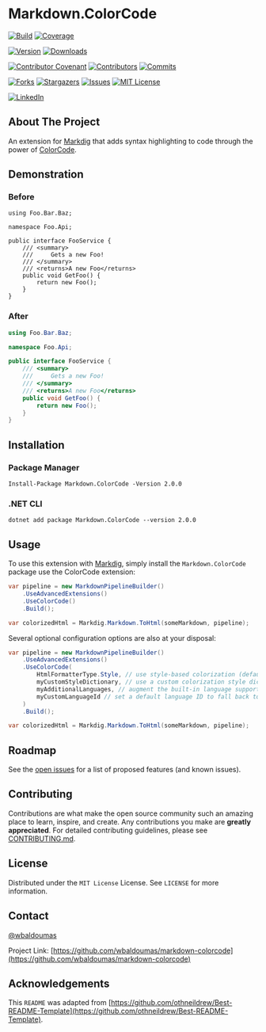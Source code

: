 # Markdown.ColorCode

[![Build][github-checks-shield]][github-checks-url]
[![Coverage][coverage-shield]][coverage-url]

[![Version][nuget-version-shield]][nuget-url]
[![Downloads][nuget-downloads-shield]][nuget-url]

[![Contributor Covenant][contributor-covenant-shield]][contributor-covenant-url]
[![Contributors][contributors-shield]][contributors-url]
[![Commits][last-commit-shield]][last-commit-url]

[![Forks][forks-shield]][forks-url]
[![Stargazers][stars-shield]][stars-url]
[![Issues][issues-shield]][issues-url]
[![MIT License][license-shield]][license-url]

[![LinkedIn][linkedin-shield]][linkedin-url]

## About The Project

An extension for [Markdig](https://github.com/xoofx/markdig) that adds syntax highlighting to code through the power of [ColorCode](https://github.com/CommunityToolkit/ColorCode-Universal).

## Demonstration

### Before

```text
using Foo.Bar.Baz;

namespace Foo.Api;

public interface FooService {
    /// <summary>
    ///     Gets a new Foo!
    /// </summary>
    /// <returns>A new Foo</returns>
    public void GetFoo() {
        return new Foo();
    }
}
```

### After

```csharp
using Foo.Bar.Baz;

namespace Foo.Api;

public interface FooService {
    /// <summary>
    ///     Gets a new Foo!
    /// </summary>
    /// <returns>A new Foo</returns>
    public void GetFoo() {
        return new Foo();
    }
}
```

## Installation

### Package Manager

```text
Install-Package Markdown.ColorCode -Version 2.0.0
```

### .NET CLI

```text
dotnet add package Markdown.ColorCode --version 2.0.0
```

## Usage

To use this extension with [Markdig](https://github.com/xoofx/markdig), simply install the `Markdown.ColorCode` package use the ColorCode extension:

```cs
var pipeline = new MarkdownPipelineBuilder()
    .UseAdvancedExtensions()
    .UseColorCode()
    .Build();

var colorizedHtml = Markdig.Markdown.ToHtml(someMarkdown, pipeline);
```

Several optional configuration options are also at your disposal:

```cs
var pipeline = new MarkdownPipelineBuilder()
    .UseAdvancedExtensions()
    .UseColorCode(
        HtmlFormatterType.Style, // use style-based colorization (default)
        myCustomStyleDictionary, // use a custom colorization style dictionary
        myAdditionalLanguages, // augment the built-in language support
        myCustomLanguageId // set a default language ID to fall back to
    )
    .Build();

var colorizedHtml = Markdig.Markdown.ToHtml(someMarkdown, pipeline);
```

## Roadmap

See the [open issues](https://github.com/wbaldoumas/markdown-colorcode/issues) for a list of proposed features (and known issues).

## Contributing

Contributions are what make the open source community such an amazing place to learn, inspire, and create. Any contributions you make are **greatly appreciated**. For detailed contributing guidelines, please see [CONTRIBUTING.md](CONTRIBUTING.md).

## License

Distributed under the `MIT License` License. See `LICENSE` for more information.

## Contact

[@wbaldoumas](https://github.com/wbaldoumas)

Project Link: [https://github.com/wbaldoumas/markdown-colorcode](https://github.com/wbaldoumas/markdown-colorcode)

## Acknowledgements

This `README` was adapted from
[https://github.com/othneildrew/Best-README-Template](https://github.com/othneildrew/Best-README-Template).

<!-- MARKDOWN LINKS & IMAGES -->
<!-- https://www.markdownguide.org/basic-syntax/#reference-style-links -->
[contributors-shield]: https://img.shields.io/github/contributors/wbaldoumas/markdown-colorcode.svg?style=for-the-badge
[contributors-url]: https://github.com/wbaldoumas/markdown-colorcode/graphs/contributors
[contributor-covenant-shield]: https://img.shields.io/badge/Contributor%20Covenant-2.1-4baaaa.svg?style=for-the-badge
[contributor-covenant-url]: https://github.com/wbaldoumas/markdown-colorcode/blob/main/CODE_OF_CONDUCT.md
[forks-shield]: https://img.shields.io/github/forks/wbaldoumas/markdown-colorcode.svg?style=for-the-badge
[forks-url]: https://github.com/wbaldoumas/markdown-colorcode/network/members
[stars-shield]: https://img.shields.io/github/stars/wbaldoumas/markdown-colorcode.svg?style=for-the-badge
[stars-url]: https://github.com/wbaldoumas/markdown-colorcode/stargazers
[issues-shield]: https://img.shields.io/github/issues/wbaldoumas/markdown-colorcode.svg?style=for-the-badge
[issues-url]: https://github.com/wbaldoumas/markdown-colorcode/issues
[license-shield]: https://img.shields.io/github/license/wbaldoumas/markdown-colorcode.svg?style=for-the-badge
[license-url]: https://github.com/wbaldoumas/markdown-colorcode/blob/main/LICENSE
[linkedin-shield]: https://img.shields.io/badge/-LinkedIn-black.svg?style=for-the-badge&logo=linkedin&colorB=555
[linkedin-url]: https://linkedin.com/in/williambaldoumas
[github-checks-shield]: https://img.shields.io/github/actions/workflow/status/wbaldoumas/markdown-colorcode/build-test.yml?style=for-the-badge
[github-checks-url]: https://github.com/wbaldoumas/markdown-colorcode/actions
[coverage-shield]: https://img.shields.io/codecov/c/github/wbaldoumas/markdown-colorcode?style=for-the-badge
[coverage-url]: https://app.codecov.io/gh/wbaldoumas/markdown-colorcode/branch/main
[nuget-version-shield]: https://img.shields.io/nuget/v/markdown.colorcode?style=for-the-badge
[nuget-downloads-shield]: https://img.shields.io/nuget/dt/markdown.colorcode?style=for-the-badge
[nuget-url]: https://www.nuget.org/packages/markdown.colorcode/
[last-commit-shield]: https://img.shields.io/github/last-commit/wbaldoumas/markdown-colorcode?style=for-the-badge
[last-commit-url]: https://github.com/wbaldoumas/markdown-colorcode/commits/main
